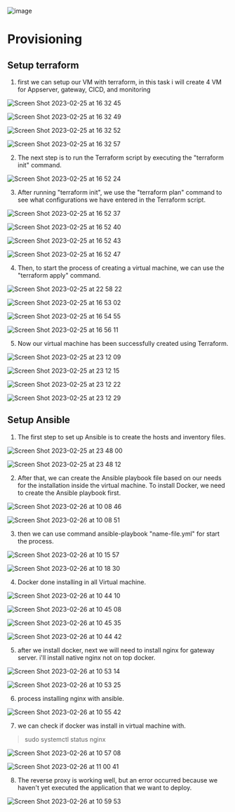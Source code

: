 ![image](https://user-images.githubusercontent.com/68781074/221351233-51fb59ca-a56b-4d82-88cc-137be7d38a61.png)


# Provisioning

## Setup terraform

1. first we can setup our VM with terraform, in this task i will create 4 VM for Appserver, gateway, CICD, and monitoring

![Screen Shot 2023-02-25 at 16 32 45](https://user-images.githubusercontent.com/68781074/221365301-97d09d6c-1fe5-4d63-95d6-5a15e1e327ad.png)

![Screen Shot 2023-02-25 at 16 32 49](https://user-images.githubusercontent.com/68781074/221365311-a81c167c-4c48-4a48-bfe2-0697ff199a9f.png)

![Screen Shot 2023-02-25 at 16 32 52](https://user-images.githubusercontent.com/68781074/221365314-c40b2329-9095-47f5-9db8-73d7e5f1a0a3.png)

![Screen Shot 2023-02-25 at 16 32 57](https://user-images.githubusercontent.com/68781074/221365318-b5123333-c4e2-4563-823c-be6bae96991f.png)

2. The next step is to run the Terraform script by executing the "terraform init" command.

![Screen Shot 2023-02-25 at 16 52 24](https://user-images.githubusercontent.com/68781074/221365510-f3bd7f54-1c10-4ced-ba03-d58d87ec7ba5.png)

3. After running "terraform init", we use the "terraform plan" command to see what configurations we have entered in the Terraform script.

![Screen Shot 2023-02-25 at 16 52 37](https://user-images.githubusercontent.com/68781074/221365520-046e9ac2-ecb0-4f3c-964a-f729695a2c55.png)

![Screen Shot 2023-02-25 at 16 52 40](https://user-images.githubusercontent.com/68781074/221365526-dea32190-edb7-4f67-a6f0-38bde3388730.png)

![Screen Shot 2023-02-25 at 16 52 43](https://user-images.githubusercontent.com/68781074/221365531-6b7573a1-3de9-4f52-bda6-5fd637696989.png)

![Screen Shot 2023-02-25 at 16 52 47](https://user-images.githubusercontent.com/68781074/221365545-a256392b-c255-4846-8830-52477c43a5b5.png)

4. Then, to start the process of creating a virtual machine, we can use the "terraform apply" command.

![Screen Shot 2023-02-25 at 22 58 22](https://user-images.githubusercontent.com/68781074/221366841-245fa4a8-41e3-40e2-9613-7331049f577a.png)

![Screen Shot 2023-02-25 at 16 53 02](https://user-images.githubusercontent.com/68781074/221366869-40791fd9-e075-4734-b9b8-9dea77650bd2.png)

![Screen Shot 2023-02-25 at 16 54 55](https://user-images.githubusercontent.com/68781074/221366880-061569d4-56ca-4285-9b3d-dc4379c3c953.png)

![Screen Shot 2023-02-25 at 16 56 11](https://user-images.githubusercontent.com/68781074/221366894-94d3e1a8-0d54-4ef6-9e76-03d491a5aad0.png)

5. Now our virtual machine has been successfully created using Terraform.

![Screen Shot 2023-02-25 at 23 12 09](https://user-images.githubusercontent.com/68781074/221367471-5bc23960-9c3c-4134-bfdf-d4bf9de9abac.png)

![Screen Shot 2023-02-25 at 23 12 15](https://user-images.githubusercontent.com/68781074/221367474-125ed62f-a020-4ebc-a707-5d2d65000fdb.png)

![Screen Shot 2023-02-25 at 23 12 22](https://user-images.githubusercontent.com/68781074/221367478-3d4852a4-994f-4abd-b64e-6732d16690ab.png)

![Screen Shot 2023-02-25 at 23 12 29](https://user-images.githubusercontent.com/68781074/221367482-96a3517d-26f0-4979-be68-683f2e4d006c.png)

## Setup Ansible

1. The first step to set up Ansible is to create the hosts and inventory files.

![Screen Shot 2023-02-25 at 23 48 00](https://user-images.githubusercontent.com/68781074/221369169-c37e3305-c1d5-4a14-af67-5fe56ffe4354.png)

![Screen Shot 2023-02-25 at 23 48 12](https://user-images.githubusercontent.com/68781074/221369173-40c94440-438e-4c18-aec8-881a54a2a684.png)

2. After that, we can create the Ansible playbook file based on our needs for the installation inside the virtual machine. To install Docker, we need to create the Ansible playbook first.

![Screen Shot 2023-02-26 at 10 08 46](https://user-images.githubusercontent.com/68781074/221390134-8ace1ecf-4dca-4ec3-be8c-71a9370342b0.png)

![Screen Shot 2023-02-26 at 10 08 51](https://user-images.githubusercontent.com/68781074/221390140-54457436-a78f-4f67-8fff-07de925a8cbb.png)

3. then we can use command ansible-playbook "name-file.yml" for start the process.

![Screen Shot 2023-02-26 at 10 15 57](https://user-images.githubusercontent.com/68781074/221390484-75bfe643-db97-4f60-b779-15e38218e816.png)

![Screen Shot 2023-02-26 at 10 18 30](https://user-images.githubusercontent.com/68781074/221390487-c98d32fc-bbd5-4c0e-a436-255135e06be3.png)

4. Docker done installing in all Virtual machine.

![Screen Shot 2023-02-26 at 10 44 10](https://user-images.githubusercontent.com/68781074/221391223-2563dcbb-dba6-4a9b-8dc9-6f771c22fe0c.png)

![Screen Shot 2023-02-26 at 10 45 08](https://user-images.githubusercontent.com/68781074/221391229-8db82016-69f1-4a1e-b1fe-c6c7d28c3c08.png)

![Screen Shot 2023-02-26 at 10 45 35](https://user-images.githubusercontent.com/68781074/221391236-a4bd468f-67c3-45b4-9ce5-44c85aa733c8.png)

![Screen Shot 2023-02-26 at 10 44 42](https://user-images.githubusercontent.com/68781074/221391239-9f88d680-b3cb-46d4-ae82-1aae8e923cdd.png)

5. after we install docker, next we will need to install nginx for gateway server. i'll install native nginx not on top docker.

![Screen Shot 2023-02-26 at 10 53 14](https://user-images.githubusercontent.com/68781074/221391427-e557cff7-0f61-486e-aa34-3c79c9413056.png)

![Screen Shot 2023-02-26 at 10 53 25](https://user-images.githubusercontent.com/68781074/221391431-d01d9fc8-989b-433e-9504-e335e69a63a2.png)

6. process installing nginx with ansible.

![Screen Shot 2023-02-26 at 10 55 42](https://user-images.githubusercontent.com/68781074/221391505-3cb10875-8de3-41c2-8bc1-706a9a11343f.png)

7. we can check if docker was install in virtual machine with.
> sudo systemctl status nginx

![Screen Shot 2023-02-26 at 10 57 08](https://user-images.githubusercontent.com/68781074/221391542-3ec62f62-15f1-41df-925b-e92a80d84562.png)

![Screen Shot 2023-02-26 at 11 00 41](https://user-images.githubusercontent.com/68781074/221391618-800a68b8-bba9-44f2-867b-ffad761e38e9.png)


8. The reverse proxy is working well, but an error occurred because we haven't yet executed the application that we want to deploy.

![Screen Shot 2023-02-26 at 10 59 53](https://user-images.githubusercontent.com/68781074/221391653-f8266b17-cd42-4e94-89c7-1f1517fc14f9.png)






